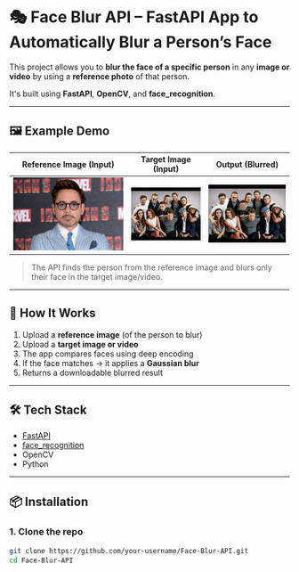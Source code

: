 # 🎭 Face Blur API – FastAPI App to Automatically Blur a Person’s Face

This project allows you to **blur the face of a specific person** in any **image or video** by using a **reference photo** of that person.

It's built using **FastAPI**, **OpenCV**, and **face_recognition**.

---

## 🖼️ Example Demo

| Reference Image (Input) | Target Image (Input) | Output (Blurred) |
|-------------------------|----------------------|------------------|
| ![ref](./rd.jpg)        | ![input](./sddefault.jpg) | ![output](./blurred_output.jpeg) |

> The API finds the person from the reference image and blurs only their face in the target image/video.

---

## 🚀 How It Works

1. Upload a **reference image** (of the person to blur)
2. Upload a **target image or video**
3. The app compares faces using deep encoding
4. If the face matches → it applies a **Gaussian blur**
5. Returns a downloadable blurred result

---

## 🛠️ Tech Stack

- [FastAPI](https://fastapi.tiangolo.com/)
- [face_recognition](https://github.com/ageitgey/face_recognition)
- OpenCV
- Python

---

## 📦 Installation

### 1. Clone the repo

```bash
git clone https://github.com/your-username/Face-Blur-API.git
cd Face-Blur-API
